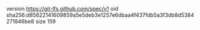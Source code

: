version https://git-lfs.github.com/spec/v1
oid sha256:d85622141609859a5e5deb3e1257e6dbaa4f437fdb5a3f3db8d5384271846be8
size 159
